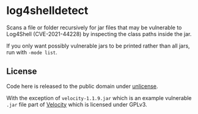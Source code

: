 # log4shelldetect

Scans a file or folder recursively for jar files that may be vulnerable to Log4Shell (CVE-2021-44228) by inspecting the class paths inside the jar.

If you only want possibly vulnerable jars to be printed rather than all jars, run with `-mode list`.

## License

Code here is released to the public domain under [unlicense](/LICENSE).

With the exception of `velocity-1.1.9.jar` which is an example vulnerable `.jar` file part of [Velocity](https://github.com/PaperMC/Velocity) which is licensed under GPLv3.
